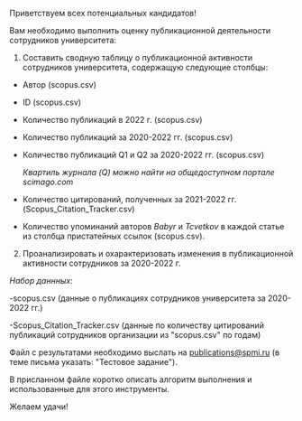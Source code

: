 Приветствуем всех потенциальных кандидатов!

Вам необходимо выполнить оценку публикационной деятельности сотрудников университета:

1) Составить сводную таблицу о публикационной активности сотрудников университета, содержащую следующие столбцы:

- Автор (scopus.csv)

- ID (scopus.csv)

- Количество публикаций в 2022 г. (scopus.csv)

- Количество публикаций за 2020-2022 гг. (scopus.csv)

- Количество публикаций Q1 и Q2 за 2020-2022 гг. (scopus.csv) 

  *Квартиль журнала (Q) можно найти на общедоступном портале scimago.com*

- Количество цитирований, полученных за 2021-2022 гг. (Scopus_Citation_Tracker.csv)

- Количество упоминаний авторов *Babyr* и *Tcvetkov* в каждой статье из столбца пристатейных ссылок (scopus.csv).

2) Проанализировать и охарактеризовать изменения в публикационной активности сотрудников за 2020-2022 г.

*Набор даннных*:
 
  -scopus.csv (данные о публикациях сотрудников университета за 2020-2022 гг.)

  -Scopus_Citation_Tracker.csv (данные по количеству цитирований публикаций сотрудников организации из "scopus.csv" по годам)

Файл с результатами необходимо выслать на publications@spmi.ru (в теме письма указать: "Тестовое задание"). 

В присланном файле коротко описать алгоритм выполнения и использованные для этого инструменты. 

Желаем удачи!

